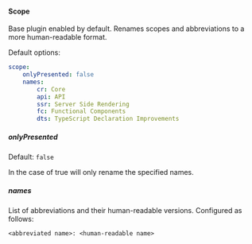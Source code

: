 #### Scope

Base plugin enabled by default. Renames scopes and abbreviations to a more human-readable format.

Default options:

```YAML
scope:
    onlyPresented: false
    names:
        cr: Core
        api: API
        ssr: Server Side Rendering
        fc: Functional Components
        dts: TypeScript Declaration Improvements
```

##### onlyPresented

Default: `false`

In the case of true will only rename the specified names.

##### names

List of abbreviations and their human-readable versions. Configured as follows:

```
<abbreviated name>: <human-readable name>
```
